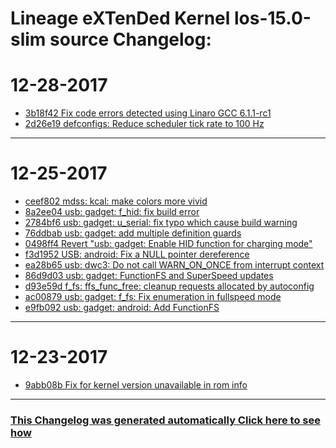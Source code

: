 Lineage eXTenDed Kernel los-15.0-slim source Changelog:
============================================================

12-28-2017
====================

* [3b18f42 Fix code errors detected using Linaro GCC 6.1.1-rc1](https://github.com/ppajda/kernel_g3/search?q=Fix%20code%20errors%20detected%20using%20Linaro%20GCC%206.1.1-rc1&type=Commits)
* [2d26e19 defconfigs: Reduce scheduler tick rate to 100 Hz](https://github.com/ppajda/kernel_g3/search?q=defconfigs%3A%20Reduce%20scheduler%20tick%20rate%20to%20100%20Hz&type=Commits)

***

12-25-2017
====================

* [ceef802 mdss: kcal: make colors more vivid](https://github.com/ppajda/kernel_g3/search?q=mdss%3A%20kcal%3A%20make%20colors%20more%20vivid&type=Commits)
* [8a2ee04 usb: gadget: f_hid: fix build error](https://github.com/ppajda/kernel_g3/search?q=usb%3A%20gadget%3A%20f_hid%3A%20fix%20build%20error&type=Commits)
* [2784bf6 usb: gadget: u_serial: fix typo which cause build warning](https://github.com/ppajda/kernel_g3/search?q=usb%3A%20gadget%3A%20u_serial%3A%20fix%20typo%20which%20cause%20build%20warning&type=Commits)
* [76ddbab usb: gadget: add multiple definition guards](https://github.com/ppajda/kernel_g3/search?q=usb%3A%20gadget%3A%20add%20multiple%20definition%20guards&type=Commits)
* [0498ff4 Revert "usb: gadget: Enable HID function for charging mode"](https://github.com/ppajda/kernel_g3/search?q=Revert%20"usb%3A%20gadget%3A%20Enable%20HID%20function%20for%20charging%20mode"&type=Commits)
* [f3d1952 USB: android: Fix a NULL pointer dereference](https://github.com/ppajda/kernel_g3/search?q=USB%3A%20android%3A%20Fix%20a%20NULL%20pointer%20dereference&type=Commits)
* [ea28b65 usb: dwc3: Do not call WARN_ON_ONCE from interrupt context](https://github.com/ppajda/kernel_g3/search?q=usb%3A%20dwc3%3A%20Do%20not%20call%20WARN_ON_ONCE%20from%20interrupt%20context&type=Commits)
* [86d9d03 usb: gadget: FunctionFS and SuperSpeed updates](https://github.com/ppajda/kernel_g3/search?q=usb%3A%20gadget%3A%20FunctionFS%20and%20SuperSpeed%20updates&type=Commits)
* [d93e59d f_fs: ffs_func_free: cleanup requests allocated by autoconfig](https://github.com/ppajda/kernel_g3/search?q=f_fs%3A%20ffs_func_free%3A%20cleanup%20requests%20allocated%20by%20autoconfig&type=Commits)
* [ac00879 usb: gadget: f_fs: Fix enumeration in fullspeed mode](https://github.com/ppajda/kernel_g3/search?q=usb%3A%20gadget%3A%20f_fs%3A%20Fix%20enumeration%20in%20fullspeed%20mode&type=Commits)
* [e9fb092 usb: gadget: android: Add FunctionFS](https://github.com/ppajda/kernel_g3/search?q=usb%3A%20gadget%3A%20android%3A%20Add%20FunctionFS&type=Commits)

***

12-23-2017
====================

* [9abb08b Fix for kernel version unavailable in rom info](https://github.com/ppajda/kernel_g3/search?q=Fix%20for%20kernel%20version%20unavailable%20in%20rom%20info&type=Commits)

***


### [This Changelog was generated automatically Click here to see how](https://github.com/bhb27/BHB27Kernel/tree/N_c/build/changelog.sh)
